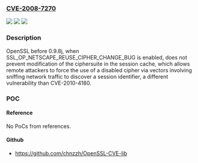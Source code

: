### [CVE-2008-7270](https://cve.mitre.org/cgi-bin/cvename.cgi?name=CVE-2008-7270)
![](https://img.shields.io/static/v1?label=Product&message=n%2Fa&color=blue)
![](https://img.shields.io/static/v1?label=Version&message=n%2Fa&color=blue)
![](https://img.shields.io/static/v1?label=Vulnerability&message=n%2Fa&color=brighgreen)

### Description

OpenSSL before 0.9.8j, when SSL_OP_NETSCAPE_REUSE_CIPHER_CHANGE_BUG is enabled, does not prevent modification of the ciphersuite in the session cache, which allows remote attackers to force the use of a disabled cipher via vectors involving sniffing network traffic to discover a session identifier, a different vulnerability than CVE-2010-4180.

### POC

#### Reference
No PoCs from references.

#### Github
- https://github.com/chnzzh/OpenSSL-CVE-lib

